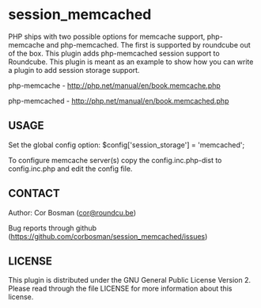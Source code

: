 session_memcached
=================

PHP ships with two possible options for memcache support, php-memcache and php-memcached. 
The first is supported by roundcube out of the box. This plugin adds php-memcached session support to Roundcube.
This plugin is meant as an example to show how you can write a plugin to add session storage support. 

php-memcache  - http://php.net/manual/en/book.memcache.php

php-memcached - http://php.net/manual/en/book.memcached.php

USAGE
-----
Set the global config option:   $config['session_storage'] = 'memcached';

To configure memcache server(s) copy the config.inc.php-dist to config.inc.php and edit the config file.

CONTACT
-------
Author:   Cor Bosman (cor@roundcu.be)

Bug reports through github (https://github.com/corbosman/session_memcached/issues)

LICENSE
-------

This plugin is distributed under the GNU General Public License Version 2.
Please read through the file LICENSE for more information about this license.
